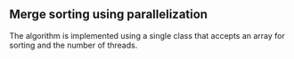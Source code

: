 ## Merge sorting using parallelization

The algorithm is implemented using a single class that accepts an array for sorting and the number of threads.
